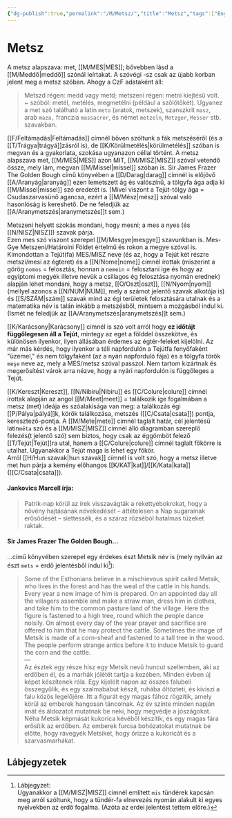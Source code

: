 ```yaml
---
{"dg-publish":true,"permalink":"/M/Metsz/","title":"Metsz","tags":["Englishtexttranslated"],"created":"2023-11-09T03:24","updated":"2024-10-25T23:27"}
---
```



# Metsz

A metsz alapszava: met, [[M/MES\|MES]]; bővebben lásd a [[M/Meddő\|meddő]] szónál leírtakat. A szóvégi -sz csak az újabb korban jelent meg a metsz szóban. Ahogy a CzF adataként áll:  
> Metszd régen: medd vagy metd; metszeni régen: metni kiejtésű volt. ~ szóból: metél, metélés, megmetélni (például a szőlőtőkét). Ugyanez a met szó található a latin `meto` (aratok, metszek), szanszkrit `masz`, arab `maza,` franczia `massacrer`, és német `metzeln`, `Metzger`, `Messer` stb. szavakban.  

[[F/Feltámadás\|Feltámadás]] címnél bőven szóltunk a fák metszéséről (és a [[T/Trágya\|trágyá]]zásról is), de [[K/Körülmetélés\|körülmetélés]] szóban is megvan és a gyakorlata, szokása ugyanazon céllal történt. A metsz alapszava met, [[M/MES\|MES]] azon MIT, [[M/MISZ\|MISZ]] szóval vetendő össze, mely lám, megvan [[M/Missel\|missel]] szóban is. Sir James Frazer The Golden Bough című könyvében a [[D/Darag\|darag]] címnél is előjövő [[A/Aranyág\|aranyág]] ezen lemetszett ág és valószínű, a tölgyfa ága adja ki [[M/Missel\|missel]] szó eredetét is. (Mivel viszont a Tejút-tölgy ága = Csudaszarvasünő agancsa, ezért a [[M/Mész\|mész]] szóval való hasonlóság is kereshető. De ne feledjük az [[A/Aranymetszés\|aranymetszés]]t sem.)  

Metszeni helyett szokás mondani, hogy mesni; a mes a nyes (és [[N/NISZ\|NISZ]]) szavak párja.  
Ezen mes szó viszont szerepel [[M/Mesgye\|mesgye]] szavunkban is. Mes-Gye Metszeni/Határolni Földet értelmű és rokon a megye szóval is. Kimondottan a Tejút(fa) MES/MISZ neve (és az, hogy a Tejút két részre metszi/mesi az égteret) és a [[N/Nome\|nome]] címnél írottak (miszerint a görög `nomos` = felosztás, honnan a `nemein` = felosztani ige és hogy az egyiptomi megyék illetve nevük a csillagos ég felosztása nyomán erednek) alapján lehet mondani, hogy a metsz, [[O/Oszt\|oszt]], [[N/Nyom\|nyom]] (mellyel azonos a [[N/NUM\|NUM]], mely a számot jelentő szavak alkotója is) és [[S/SZÁM\|szám]] szavak mind az égi területek felosztására utalnak és a matematika név is talán inkább a metszésből, mintsem a mozgásból indul ki. (Ismét ne feledjük az [[A/Aranymetszés\|aranymetszés]]t sem.)  

[[K/Karácsony\|Karácsony]] címnél is szó volt arról hogy **ez időtájt függőlegesen áll a Tejút**, mintegy az eget a földdel összekötve, és különösen ilyenkor, ilyen állásában érdemes az égtér-feleket kijelölni. Az már más kérdés, hogy ilyenkor a téli napfordulón a Tejútfa fenyőfaként "üzemel," és nem tölgyfaként (az a nyári napforduló fája) és a tölgyfa török `meşe` neve az, mely a MES/metsz szóval passzol. Nem tartom kizártnak és megerősítést várok arra nézve, hogy a nyári napfordulón is függőleges a Tejút.

[[K/Kereszt\|Kereszt]], [[N/Nibiru\|Nibiru]] és [[C/Colure\|colure]] címnél írottak alapján az angol [[M/Meet\|meet]] = találkozik ige fogalmában a metsz (met) ideája és szóalakisága van meg: a találkozás égi [[P/Pálya\|pályá]]k, körök találkozása, metszés ([[C/Csata\|csata]]) pontja, keresztező-pontja. A [[M/Mete\|mete]] címnél taglalt határ, cél jelentésű latin`mēta`  szó és a [[M/MISZ\|MISZ]] címnél álló diagramban szereplő felezés(t jelentő szó) sem biztos, hogy csak az éggömböt felező [[T/Tejút\|Tejút]]ra utal, hanem a [[C/Colure\|colure]] címnél taglalt főkörre is utalhat. Ugyanakkor a Tejút maga is lehet egy főkör.  
Arról [[H/Hun szavak\|hun szavak]] címnél is volt szó, hogy a metsz illetve met hun párja a kemény előhangos [[K/KAT\|kat]]/[[K/Kata\|kata]] ([[C/Csata\|csata]]).  

#### Jankovics Marcell írja:

> Patrik-nap körül az írek visszavágták a rekettyebokrokat, hogy a növény hajtásának növekedését – áttételesen a Nap sugarainak erősödését – siettessék, és a száraz rőzséból hatalmas tüzeket raktak.  

#### Sir James Frazer The Golden Bough...

...című könyvében szerepel egy érdekes észt Metsik név is (mely nyilván az észt `mets` = erdő jelentésből indul ki[^1]):  
> Some of the Esthonians believe in a mischievous spirit called Metsik, who lives in the forest and has the weal of the cattle in his hands. Every year a new image of him is prepared. On an appointed day all the villagers assemble and make a straw man, dress him in clothes, and take him to the common pasture land of the village. Here the figure is fastened to a high tree, round which the people dance noisily. On almost every day of the year prayer and sacrifice are offered to him that he may protect the cattle. Sometimes the image of Metsik is made of a corn-sheaf and fastened to a tall tree in the wood. The people perform strange antics before it to induce Metsik to guard the corn and the cattle.  
> —  
> Az észtek egy része hisz egy Metsik nevű huncut szellemben, aki az erdőben él, és a marhák jólétét tartja a kezében. Minden évben új képet készítenek róla. Egy kijelölt napon az összes falubeli összegyűlik, és egy szalmabábut készít, ruhába öltözteti, és kiviszi a falu közös legelőjére. Itt a figurát egy magas fához rögzítik, amely körül az emberek hangosan táncolnak. Az év szinte minden napján imát és áldozatot mutatnak be neki, hogy megvédje a jószágokat. Néha Metsik képmását kukorica kévéből készítik, és egy magas fára erősítik az erdőben. Az emberek furcsa bohózatokat mutatnak be előtte, hogy rávegyék Metsiket, hogy őrizze a kukoricát és a szarvasmarhákat.  



## Lábjegyzetek

[^1]: Lábjegyzet:  
Ugyanakkor a [[M/MISZ\|MISZ]] címnél említett `mis` tündérek kapcsán meg arról szóltunk, hogy a tündér-fa elnevezés nyomán alakult ki egyes nyelvekben az erdő fogalma. (Azóta az erdei jelentést tettem előre.)  
